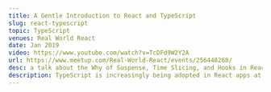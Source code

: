 ```yaml
---
title: A Gentle Introduction to React and TypeScript
slug: react-typescript
topic: TypeScript
venues: Real World React
date: Jan 2019
video: https://www.youtube.com/watch?v=TcDFd9W2Y2A
url: https://www.meetup.com/Real-World-React/events/256448268/
desc: a talk about the Why of Suspense, Time Slicing, and Hooks in React
description: TypeScript is increasingly being adopted in React apps at scale, from AirBnb to Shopify to Atlassian. In this live coding talk, we walk through best practices and introduce everything you need to know to get started, WITHOUT getting lost in arcane generic type logic!
---
```


